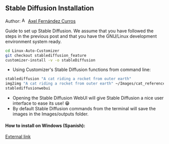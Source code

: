 ## Stable Diffusion Installation

Author: [<img src="https://nott-gaming.github.io/assets/images/Axel_agent.png" alt="Axel" width="16" height="16">](https://nott-gaming.github.io/aboutus#AXEL) [Axel Fernández Curros](https://nott-gaming.github.io/aboutus#AXEL)

Guide to set up Stable Diffusion.
We assume that you have followed the steps in the previous post and that you have the GNU/Linux development environment system ready.

```bash
cd Linux-Auto-Customizer
git checkout stablediffusion_feature
customizer-install -v -o stableDiffusion
```
* Using Customizer's Stable Diffusion functions from command line:
```bash
stablediffusion "A cat riding a rocket from outer earth"
img2img "A cat riding a rocket from outer earth" ~/Images/cat_reference.png
stablediffusionwebui
```
* Opening the Stable Diffusion WebUI will give Stable Diffusion a nice user interface to ease its use! 😁
* By default Stable Diffusion commands from the terminal will save the images in the Images/outputs folder.

#### How to install on Windows (Spanish):
[External link](https://tinyurl.com/instalarstablediffusion)